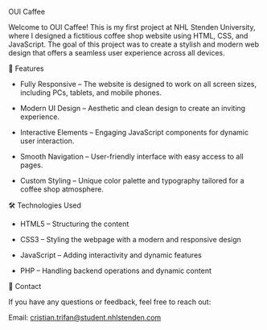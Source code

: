 OUI Caffee

Welcome to OUI Caffee! This is my first project at NHL Stenden University, where I designed a fictitious coffee shop website using HTML, CSS, and JavaScript. The goal of this project was to create a stylish and modern web design that offers a seamless user experience across all devices.

🌟 Features

- Fully Responsive – The website is designed to work on all screen sizes, including PCs, tablets, and mobile phones.

- Modern UI Design – Aesthetic and clean design to create an inviting experience.

- Interactive Elements – Engaging JavaScript components for dynamic user interaction.

- Smooth Navigation – User-friendly interface with easy access to all pages.

- Custom Styling – Unique color palette and typography tailored for a coffee shop atmosphere.

🛠️ Technologies Used

- HTML5 – Structuring the content

- CSS3 – Styling the webpage with a modern and responsive design

- JavaScript – Adding interactivity and dynamic features

- PHP – Handling backend operations and dynamic content

📩 Contact

If you have any questions or feedback, feel free to reach out:

Email: cristian.trifan@student.nhlstenden.com
